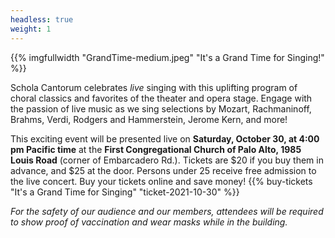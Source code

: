 ```yaml
---
headless: true
weight: 1
---
```


{{% imgfullwidth "GrandTime-medium.jpeg" "It's a Grand Time for Singing!" %}}

Schola Cantorum celebrates *live* singing with this uplifting program of choral classics and favorites
of the theater and opera stage. Engage with the passion of live music as we sing selections
by Mozart, Rachmaninoff, Brahms, Verdi, Rodgers and Hammerstein, Jerome Kern, and more!

This exciting event will be presented live on **Saturday, October 30, at 4:00 pm Pacific time** at the **First Congregational Church of
Palo Alto, 1985 Louis Road** (corner of Embarcadero Rd.). Tickets are $20 if you buy them in advance, and $25 at the door. 
Persons under 25 receive free admission to the live concert.
Buy your tickets online and save money! {{% buy-tickets "It's a Grand Time for Singing" "ticket-2021-10-30" %}}

*For the safety of our audience and our members,
attendees will be required to show proof of vaccination and wear masks while in the building.*

